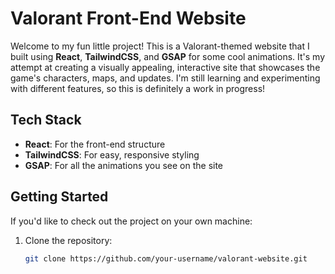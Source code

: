 # Valorant Front-End Website

Welcome to my fun little project! This is a Valorant-themed website that I built using **React**, **TailwindCSS**, and **GSAP** for some cool animations. It's my attempt at creating a visually appealing, interactive site that showcases the game's characters, maps, and updates. I'm still learning and experimenting with different features, so this is definitely a work in progress!

## Tech Stack

- **React**: For the front-end structure
- **TailwindCSS**: For easy, responsive styling
- **GSAP**: For all the animations you see on the site

## Getting Started

If you'd like to check out the project on your own machine:

1. Clone the repository:
   ```bash
   git clone https://github.com/your-username/valorant-website.git
